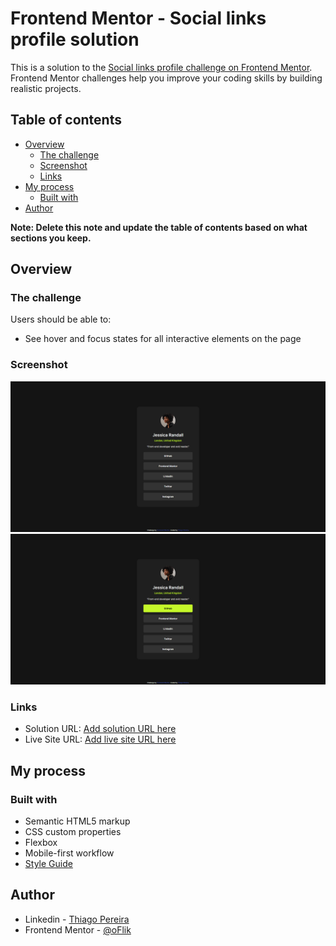 # Frontend Mentor - Social links profile solution

This is a solution to the [Social links profile challenge on Frontend Mentor](https://www.frontendmentor.io/challenges/social-links-profile-UG32l9m6dQ). Frontend Mentor challenges help you improve your coding skills by building realistic projects. 

## Table of contents

- [Overview](#overview)
  - [The challenge](#the-challenge)
  - [Screenshot](#screenshot)
  - [Links](#links)
- [My process](#my-process)
  - [Built with](#built-with)
- [Author](#author)

**Note: Delete this note and update the table of contents based on what sections you keep.**

## Overview
### The challenge

Users should be able to:

- See hover and focus states for all interactive elements on the page

### Screenshot

![Desktop view](./assets/images/desktop-capture.png)
![Desktop on hover](./assets/images/desktop-on-hover.png)

### Links

- Solution URL: [Add solution URL here](https://your-solution-url.com)
- Live Site URL: [Add live site URL here](https://your-live-site-url.com)

## My process

### Built with

- Semantic HTML5 markup
- CSS custom properties
- Flexbox
- Mobile-first workflow
- [Style Guide](./style-guide.md)

## Author

- Linkedin - [Thiago Pereira](https://www.linkedin.com/in/thiagopereira02/)
- Frontend Mentor - [@oFlik](https://www.frontendmentor.io/profile/oFlik)
